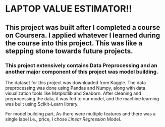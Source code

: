 # LAPTOP VALUE ESTIMATOR!!

## This project was built after I completed a course on Coursera. I applied whatever I learned during the course into this project. This was like a stepping stone towards future projects.

### This project extensively contains Data Preprocessing and an another major component of this project was model building.

The dataset for this project was downloaded from Kaggle. The data preprocessing was done using Pandas and Numpy, along with data visualization tools like Matplotlib and Seaborn. After cleaning and preprocessing the data, it was fed to our model, and the machine learning was built using Scikit-Learn library.

For model building part, 
As there were multiple features and there was a single label i.e., price, I chose  *Linear Regression* Model.


